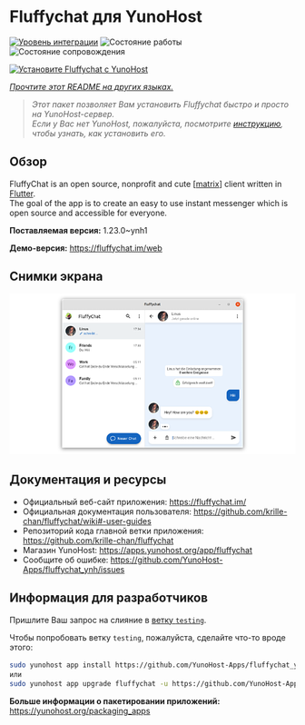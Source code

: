 <!--
Важно: этот README был автоматически сгенерирован <https://github.com/YunoHost/apps/tree/master/tools/readme_generator>
Он НЕ ДОЛЖЕН редактироваться вручную.
-->

# Fluffychat для YunoHost

[![Уровень интеграции](https://apps.yunohost.org/badge/integration/fluffychat)](https://ci-apps.yunohost.org/ci/apps/fluffychat/)
![Состояние работы](https://apps.yunohost.org/badge/state/fluffychat)
![Состояние сопровождения](https://apps.yunohost.org/badge/maintained/fluffychat)

[![Установите Fluffychat с YunoHost](https://install-app.yunohost.org/install-with-yunohost.svg)](https://install-app.yunohost.org/?app=fluffychat)

*[Прочтите этот README на других языках.](./ALL_README.md)*

> *Этот пакет позволяет Вам установить Fluffychat быстро и просто на YunoHost-сервер.*  
> *Если у Вас нет YunoHost, пожалуйста, посмотрите [инструкцию](https://yunohost.org/install), чтобы узнать, как установить его.*

## Обзор

FluffyChat is an open source, nonprofit and cute [[matrix](https://matrix.org)] client written in [Flutter](https://flutter.dev).  
The goal of the app is to create an easy to use instant messenger which is open source and accessible for everyone.


**Поставляемая версия:** 1.23.0~ynh1

**Демо-версия:** <https://fluffychat.im/web>

## Снимки экрана

![Снимок экрана Fluffychat](./doc/screenshots/screenshot.png)

## Документация и ресурсы

- Официальный веб-сайт приложения: <https://fluffychat.im/>
- Официальная документация пользователя: <https://github.com/krille-chan/fluffychat/wiki#-user-guides>
- Репозиторий кода главной ветки приложения: <https://github.com/krille-chan/fluffychat>
- Магазин YunoHost: <https://apps.yunohost.org/app/fluffychat>
- Сообщите об ошибке: <https://github.com/YunoHost-Apps/fluffychat_ynh/issues>

## Информация для разработчиков

Пришлите Ваш запрос на слияние в [ветку `testing`](https://github.com/YunoHost-Apps/fluffychat_ynh/tree/testing).

Чтобы попробовать ветку `testing`, пожалуйста, сделайте что-то вроде этого:

```bash
sudo yunohost app install https://github.com/YunoHost-Apps/fluffychat_ynh/tree/testing --debug
или
sudo yunohost app upgrade fluffychat -u https://github.com/YunoHost-Apps/fluffychat_ynh/tree/testing --debug
```

**Больше информации о пакетировании приложений:** <https://yunohost.org/packaging_apps>
